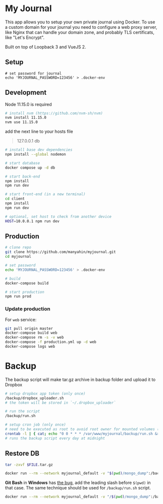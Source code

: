 # My Journal

This app allows you to setup your own private journal using Docker. To use a custom domain for your journal you need to configure a web proxy server, like Nginx that can handle your domain zone, and probably TLS certificats, like "Let's Encrypt".

Built on top of Loopback 3 and VueJS 2.

## Setup

```
# set password for journal
echo 'MYJOURNAL_PASSWORD=123456' > .docker-env
```

## Development

Node 11.15.0 is required

```bash
# install nvm (https://github.com/nvm-sh/nvm)
nvm install 11.15.0
nvm use 11.15.0
```

add the next line to your hosts file
>  127.0.0.1   db

```bash
# install base dev dependencies
npm install --global nodemon

# start database
docker compose up -d db

# start back-end
npm install
npm run dev

# start front-end (in a new terminal)
cd client
npm install
npm run dev

# optional, set host to check from another device
HOST=10.0.0.1 npm run dev
```

## Production

```bash
# clone repo
git clone https://github.com/manyahin/myjournal.git
cd myjournal

# set password
echo 'MYJOURNAL_PASSWORD=123456' > .docker-env

# build
docker-compose build

# start production
npm run prod
```

### Update production

For `web` service:

```bash
git pull origin master
docker-compose build web
docker-compose rm -s -v web
docker-compose -f production.yml up -d web
docker-compose logs web
```

# Backup

The backup script will make tar.gz archive in backup folder and upload it to Dropbox

```bash
# setup dropbox app token (only once)
/backup/dropbox_uploader.sh
# the token will be stored in `~/.dropbox_uploader`

# run the script
/backup/run.sh

# setup cron job (only once)
# need to be executed as root to avoid root owner for mounted volumes (todo: fix it)
crontab -l | { cat; echo "0 0 * * * /var/www/myjournal/backup/run.sh &>> /var/www/myjournal/backup/cron.log"; } | crontab -
# runs the backup script every day at midnight
```

## Restore DB

```bash
tar -zxvf $FILE.tar.gz

docker run --rm --network myjournal_default -v "$(pwd)/mongo_dump":/backup mongo:5.0 bash -c 'mongorestore /backup --host db:27017'
```

__Git Bash__ in __Windows__ has [the bug](https://stackoverflow.com/questions/50608301/docker-mounted-volume-adds-c-to-end-of-windows-path-when-translating-from-linux), add the leading slash before `$(pwd)` in that case. The same technique should be used for `/backup/run.sh` script.

```bash
docker run --rm --network myjournal_default -v "/$(pwd)/mongo_dump":/backup mongo:5.0 bash -c 'mongorestore /backup --host db:27017'
```

